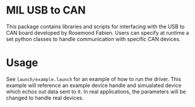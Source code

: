# MIL USB to CAN
This package contains libraries and scripts for interfacing with the USB to CAN board developed by Rosemond Fabien. Users can specify at runtime a set python classes to handle communication with specific CAN devices.

# Usage
See `launch/example.launch` for an example of how to run the driver. This example will reference an example device handle and simualated device which echos out data sent to it. In real applications, the parameters will be changed to handle real devices.

